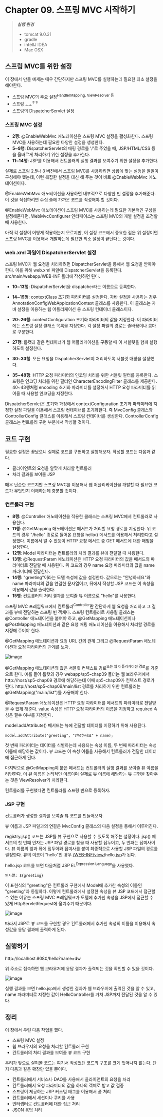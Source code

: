 # Chapter 09. 스프링 MVC 시작하기

> ***실행 환경***
>
> - tomcat 9.0.31
> - gradle
> - intellJ IDEA
> - Mac OSX



## 스프링 MVC를 위한 설정

이 장에서 만들 예제는 매우 간단하지만 스프링 MVC를 실행하는데 필요한 최소 설정을 해야한다.

- 스프링 MVC의 주요 설정<sup>HandlerMapping, ViewPesolver 등</sup>
- 스프링 <sub>ㅗㅗ</sub><sup>ㅎㅎ</sup>
- 스프링의 DispatcherServlet 설정



### 스프링 MVC 설정

<script src="https://gist.github.com/26186057661b0095fcc6f3a41f0bf9ea.js"></script>

- **2행**: @EnableWebMvc 애노테이션은 스프링  MVC 설정을 활성화한다. 스프링 MVC를 사용하는데 필요한 다양한 설정을 생성한다.
- **5~9행**: DispatcherServlet의 매핑 경로를 '/'로 주었을 때, JSP/HTML/CSS 등을 올바르게 처리하기 위한 설정을 추가한다.
- **11~14행**: JSP를 이용해서 컨트롤러의 실행 결과를 보여주기 위한 설정을 추가한다.

실제로 스프링 2.5나 3 버전에서 스프링 MVC를 사용하려면 상황에 맞는 설정을 일일이 구성해야 했는데, 이런 복잡한 설정을
대신 해 주는 것이 바로 @EnableWebMvc 애노테이션이다.

@EnableWebMvc 애노테이션을 사용하면 내부적으로 다양한 빈 설정을 추가해준다. 이 것을 직접하려면 수십 줄에 가까운 코드를 작성해야 할 것이다.

@EnableWebMvc 애노테이션이 스프링 MVC를 사용하는데 필요한 기본적인 구성을 설정해준다면, WebMvcConfigurer 인터페이스는 스프링 MVC의 개별 설정을 조정할 때 사용한다. 

아직 각 설정이 어떻게 작용하는지 모르지만, 이 설정 코드에서 중요한 점은 위 설정이면 스프링 MVC를 이용해서 개발하는데 필요한 최소 설정이 끝난다는 것이다.



### web.xml 파일에 DispatcherServlet 설정

스프링 MVC가 웹 요청을 처리하려면 DispatcherServlet을 통해서 웹 요청을 받아야 한다. 이를 위해 web.xml 파일에 DispatcherServlet을 등록한다. src/main/webapp/WEB-INF 폴더에 작성하면 된다.

<script src="https://gist.github.com/MoochiPark/2e53bd0bac233bf64d13435db5ea91b2.js"></script>

- **10~13행**: DispatcherServlet을 dispatcher라는 이름으로 등록한다.

- **14~19행**: contextClass 초기화 파라미터를 설정한다. 자바 설정을 사용하는 경우 AnnotationConfigWebAppicationContext 클래스를 사용한다. 이 클래스는 자바 설정을 이용하는 웹 어플리케이션 용 스프링 컨테이너 클래스이다.
- **20~26행**: contextConfiguration 초기화 파라미터의 값을 지정한다. 이 파라미터에는 스프링 설정 클래스 목록을 지정한다. 각 설정 파일의 경로는 줄바꿈이나 콤마로 구분한다.
- **27행**: 톰캣과 같은 컨테이너가 웹 어플리케이션을 구동할 때 이 서블릿을 함께 실행하도록 설정한다.
- **30~33행**: 모든 요청을 DispatcherServlet이 처리하도록 서블릿 매핑을 설정했다.
- **35~48행**: HTTP 요청 파라미터의 인코딩 처리를 위한 서블릿 필터를 등록한다. 스프링은 인코딩 처리를 위한 필터인 CharacterEncodingFilter 클래스를 제공한다. 40~43행처럼 encoding 초기화 파라미터를 설정해서 HTTP 요청 파라미터를 읽어올 때 사용할 인코딩을 지정한다. 



DispatcherServlet은 초기화 과정에서 contextConfiguration 초기화 파라미터에 지정한 설정 파일을 이용해서 스프링 컨테이너를 초기화한다. 즉 MvcConfig 클래스와 ControllerConfig 클래스를 이용해서 스프링 컨테이너를 생성한다.
ControllerConfig 클래스는 컨트롤러 구현 부분에서 작성할 것이다.



## 코드 구현

필요한 설정은 끝났으니 실제로 코드를 구현하고 실행해보자. 작성할 코드는 다음과 같다.

- 클라이언트의 요청을 알맞게 처리할 컨트롤러
- 처리 결과를 보여줄 JSP



매우 단순한 코드지만 스프링 MVC를 이용해서 웹 어플리케이션을 개발할 때 필요한 코드가 무엇인지 이해하는데 충분할 것이다.



### 컨트롤러 구현

<script src="https://gist.github.com/a3a27ef867f19a95d168686ac60b0497.js"></script>

- **8행**: @Controller 애노테이션을 적용한 클래스는 스프링 MVC에서 컨트롤러로 사용한다.
- **11행**: @GetMapping 애노테이션은 메서드가 처리할 요청 경로를 지정한다. 위 코드의 경우 "/hello" 경로로 들어온 요청을 hello() 메서드를 이용해서 처리한다고 설정했다. 이름에서 알 수 있듯이 HTTP 요청 메서드 중 GET 메서드에 대한 매핑을 설정한다.
- **12행**: Model 파라미터는 컨트롤러의 처리 결과를 뷰에 전달할 때 사용한다.
- **13행**: @RequestParam 애노테이션은 HTTP 요청 파라미터의 값을 메서드의 파라미터로 전달할 때 사용된다.
  위 코드의 경우 name 요청 파라미터의 값을 name 파라미터에 전달한다.
- **14행**: "greeting"이라는 모델 속성에 값을 설정한다. 값으로는 "안녕하세요"와 name 파라미터의 값을 연결한 문자열이고,
  뒤에서 작성할 JSP 코드는 이 속성을 이용해서 값을 출력한다.
- **15행**: 컨트롤러의 처리 결과를 보여줄 뷰 이름으로 "hello"를 사용한다.



스프링 MVC 프레임워크에서 컨트롤러<sup>Controller</sup>란 간단하게 웹 요청을 처리하고 그 결과를 뷰에 전달하는 스프링 빈 객체다.
스프링 컨트롤러로 사용될 클래스는 @Controller 애노테이션을 붙여야 하고, @GetMapping 애노테이션이나 @PostMapping 애노테이션과 같은 요청 매핑 애노테이션을 이용해서 처리할 경로를 지정해 주어야 한다.



@GetMapping 애노테이션과 요청 URL 간의 관계 그리고 @RequestParam 애노테이션과 요청 파라미터의 관계를 보자.

![image](https://user-images.githubusercontent.com/43429667/76303390-fd5d7180-6304-11ea-94aa-cc1031ab8826.png)

@GetMapping 애노테이션의 값은 서블릿 컨텍스트 경로<sup>또는 웹 어플리케이션 경로</sup>를 기준으로 한다. 예를 들어 톰캣의 경우
webapp/sp5-chap09 폴더는 웹 브라우저에서 http://host/sp5-chap09 경로에 해당하는데 이때 sp5-chap09가
컨텍스트 경로가 된다. http://host/sp5-chap09/main/list 경로를 처리하기 위한 컨트롤러는 @GetMapping("main/list")를 사용해야 한다. 

@RequestParam 애노테이션은 HTTP 요청 파라미터를 메서드의 파라미터로 전달받을 수 있게 해준다. value 속성은 HTTP 요청 파라미터의 이름을 지정하고 required 속성은 필수 여부를 지정한다.

model.addAttribute() 메서드는 뷰에 전달할 데이터를 지정하기 위해 사용된다. 

`model.addAttribute("greeting", "안녕하세요" + name);`

첫 번째 파라미터는 데이터를 식별하는데 사용되는 속성 이름, 두 번째 파라미터는 속성 이름에 해당하는 값이다.
뷰 코드는 이 속성 이름을 사용해서 컨트롤러가 전달한 데이터에 접근하게 된다.

마지막으로 @GetMapping이 붙은 메서드는 컨트롤러의 실행 결과를 보여줄 뷰 이름을 리턴한다.
이 뷰 이름은 논리적인 이름이며 실제로 뷰 이름에 해당하는 뷰 구현을 찾아주는 것은 ViewResolver가 처리한다.

컨트롤러를 구현했다면 컨트롤러를 스프링 빈으로 등록하자. 

<script src="https://gist.github.com/eebf54b208b67d04bb48d61c8551eb91.js"></script>



### JSP 구현

컨트롤러가 생성한 결과를 보여줄 뷰 코드를 만들어보자. 

<script src="https://gist.github.com/d97e280e526f0c8df91a0abf79e5b5a3.js"></script>

뷰 이름과 JSP 파일과의 연결은 MvcConfig 클래스의 다음 설정을 통해서 이루어진다.

<script src="https://gist.github.com/2df1f0f9a8f5c4da3384cb10f84eddc1.js"></script>

registry.jsp() 코드는 JSP를 뷰 구현으로 사용할 수 있도록 해주는 설정이다. jsp() 메서드의 첫 번째 인자는 JSP 파일 경로를 찾을 때 사용할 접두어고, 두 번째는 접미사이다. 뷰 이름의 앞과 뒤에 접두어와 접미사를 붙여 최종적으로 사용할 JSP 파일의 경로를 결정한다. 뷰의 이름이 "hello"인 경우 <u>/WEB-INF/view/</u>hello<u>.jsp</u>가 된다.

hello.jsp 코드를 보면 다음처럼 JSP EL<sup>Expression Language</sup>을 사용했다.

`인사말: ${greeting}`

이 표현식의 "greeting"은 컨트롤러 구현에서 Model에 추가한 속성의 이름인 "greeting"과 동일하다. 이렇게 컨트롤러에서 
설정한 속성을 뷰 JSP 코드에서 접근할 수 있는 이유는 스프링 MVC 프레임워크가 모델에 추가한 속성을 JSP에서 접근할 수  
있게 HttpServletRequest에 옮겨주기 때문이다.

![image](https://user-images.githubusercontent.com/43429667/76305931-60510780-6309-11ea-9408-ae6c28eab107.png)

따라서 JSP로 뷰 코드를 구현할 경우 컨트롤러에서 추가한 속성의 이름을 이용해서 속성값을 응답 결과에 출력하게 된다.



## 실행하기

http://localhost:8080/hello?name=dw

위 주소로 접속하면 웹 브라우저에 응답 결과가 출력되는 것을 확인할 수 있을 것이다.

![image](https://user-images.githubusercontent.com/43429667/76309456-26cfca80-6310-11ea-9924-8b37c7745720.png)

실행 결과를 보면 hello.jsp에서 생성한 결과가 웹 브라우저에 출력된 것을 알 수 있고, name 파라미터로 지정한 값이 HelloController를 거쳐 JSP까지 전달된 것을 알 수 있다.





## 정리

이 장에서 우린 다음 작업을 했다.

- 스프링 MVC 설정
- 웹 브라우저의 요청을 처리할 컨트롤러 구현
- 컨트롤러의 처리 결과를 보여줄 뷰 코드 구현



우리가 앞으로 살펴볼 코드는 여기서 작성했던 코드의 구조를 크게 벗어나지 않는다. 단지 다음과 같은 확장만 있을 뿐이다.

- 컨트롤러에서 서비스나 DAO를 사용해서 클라이언트의 요청을 처리
- 컨트롤러에서 요청 파라미터의 값을 하나의 객체로 받고 값 검증
- 스프링이 제공하는 JSP 커스텀 태그를 이용해서 폼 처리
- 컨트롤러에서 세션이나 쿠키를 사용
- 인터셉터로 컨트롤러에 대한 접근 처리
- JSON 응답 처리

